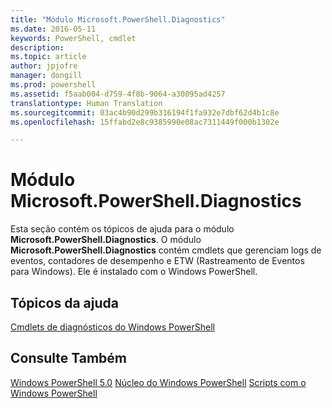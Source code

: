 ```yaml
---
title: "Módulo Microsoft.PowerShell.Diagnostics"
ms.date: 2016-05-11
keywords: PowerShell, cmdlet
description: 
ms.topic: article
author: jpjofre
manager: dongill
ms.prod: powershell
ms.assetid: f5aab004-d759-4f8b-9064-a30095ad4257
translationtype: Human Translation
ms.sourcegitcommit: 03ac4b90d299b316194f1fa932e7dbf62d4b1c8e
ms.openlocfilehash: 15ffabd2e8c9385990e08ac7311449f000b1302e

---
```


# Módulo Microsoft.PowerShell.Diagnostics
Esta seção contém os tópicos de ajuda para o módulo **Microsoft.PowerShell.Diagnostics**. O módulo **Microsoft.PowerShell.Diagnostics** contém cmdlets que gerenciam logs de eventos, contadores de desempenho e ETW (Rastreamento de Eventos para Windows). Ele é instalado com o Windows PowerShell.

## Tópicos da ajuda
[Cmdlets de diagnósticos do Windows PowerShell](http://go.microsoft.com/fwlink/?LinkID=245858)

## Consulte Também
[Windows PowerShell 5.0](Windows-PowerShell-5.0.md)
[Núcleo do Windows PowerShell](https://technet.microsoft.com/en-us/library/4b75f1e4-f327-48f3-92ab-bf5435094d41)
[Scripts com o Windows PowerShell](../../getting-started/fundamental/Scripting-with-Windows-PowerShell.md)




<!--HONumber=Aug16_HO3-->


